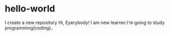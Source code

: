 # hello-world
I create a new repository
Hi, Eyerybody!
I am new learner.I'm going to study programming(coding)..
